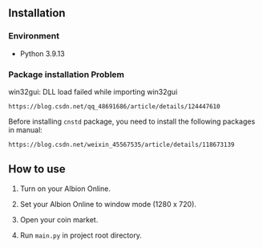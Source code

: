 
## Installation

### Environment

- Python 3.9.13


### Package installation Problem

win32gui: DLL load failed while importing win32gui
```
https://blog.csdn.net/qq_48691686/article/details/124447610
```

Before installing `cnstd` package, you need to install the following packages in manual:
```
https://blog.csdn.net/weixin_45567535/article/details/118673139
```

## How to use

1. Turn on your Albion Online.

2. Set your Albion Online to window mode (1280 x 720).

3. Open your coin market.

4. Run `main.py` in project root directory.
